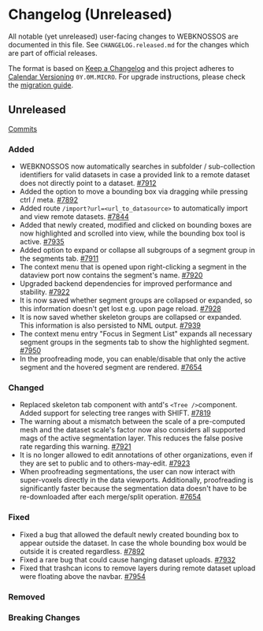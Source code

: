 # Changelog (Unreleased)

All notable (yet unreleased) user-facing changes to WEBKNOSSOS are documented in this file.
See `CHANGELOG.released.md` for the changes which are part of official releases.

The format is based on [Keep a Changelog](http://keepachangelog.com/en/1.0.0/)
and this project adheres to [Calendar Versioning](http://calver.org/) `0Y.0M.MICRO`.
For upgrade instructions, please check the [migration guide](MIGRATIONS.released.md).

## Unreleased
[Commits](https://github.com/scalableminds/webknossos/compare/24.07.0...HEAD)

### Added
- WEBKNOSSOS now automatically searches in subfolder / sub-collection identifiers for valid datasets in case a provided link to a remote dataset does not directly point to a dataset. [#7912](https://github.com/scalableminds/webknossos/pull/7912)
- Added the option to move a bounding box via dragging while pressing ctrl / meta. [#7892](https://github.com/scalableminds/webknossos/pull/7892)
- Added route `/import?url=<url_to_datasource>` to automatically import and view remote datasets. [#7844](https://github.com/scalableminds/webknossos/pull/7844)
- Added that newly created, modified and clicked on bounding boxes are now highlighted and scrolled into view, while the bounding box tool is active. [#7935](https://github.com/scalableminds/webknossos/pull/7935)
- Added option to expand or collapse all subgroups of a segment group in the segments tab. [#7911](https://github.com/scalableminds/webknossos/pull/7911)
- The context menu that is opened upon right-clicking a segment in the dataview port now contains the segment's name. [#7920](https://github.com/scalableminds/webknossos/pull/7920) 
- Upgraded backend dependencies for improved performance and stability. [#7922](https://github.com/scalableminds/webknossos/pull/7922)
- It is now saved whether segment groups are collapsed or expanded, so this information doesn't get lost e.g. upon page reload. [#7928](https://github.com/scalableminds/webknossos/pull/7928/)
- It is now saved whether skeleton groups are collapsed or expanded. This information is also persisted to NML output. [#7939](https://github.com/scalableminds/webknossos/pull/7939)
- The context menu entry "Focus in Segment List" expands all necessary segment groups in the segments tab to show the highlighted segment. [#7950](https://github.com/scalableminds/webknossos/pull/7950)
- In the proofreading mode, you can enable/disable that only the active segment and the hovered segment are rendered. [#7654](https://github.com/scalableminds/webknossos/pull/7654)

### Changed
- Replaced skeleton tab component with antd's `<Tree />`component. Added support for selecting tree ranges with SHIFT. [#7819](https://github.com/scalableminds/webknossos/pull/7819) 
- The warning about a mismatch between the scale of a pre-computed mesh and the dataset scale's factor now also considers all supported mags of the active segmentation layer. This reduces the false posive rate regarding this warning. [#7921](https://github.com/scalableminds/webknossos/pull/7921/)
- It is no longer allowed to edit annotations of other organizations, even if they are set to public and to others-may-edit. [#7923](https://github.com/scalableminds/webknossos/pull/7923)
- When proofreading segmentations, the user can now interact with super-voxels directly in the data viewports. Additionally, proofreading is significantly faster because the segmentation data doesn't have to be re-downloaded after each merge/split operation. [#7654](https://github.com/scalableminds/webknossos/pull/7654)

### Fixed
- Fixed a bug that allowed the default newly created bounding box to appear outside the dataset. In case the whole bounding box would be outside it is created regardless. [#7892](https://github.com/scalableminds/webknossos/pull/7892)
- Fixed a rare bug that could cause hanging dataset uploads. [#7932](https://github.com/scalableminds/webknossos/pull/7932)
- Fixed that trashcan icons to remove layers during remote dataset upload were floating above the navbar. [#7954](https://github.com/scalableminds/webknossos/pull/7954)

### Removed

### Breaking Changes
